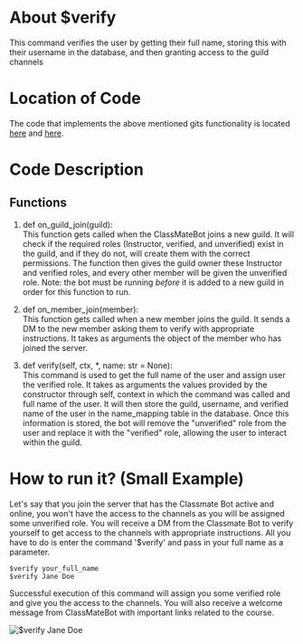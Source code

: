 # About $verify
This command verifies the user by getting their full name, storing this with their username in the database, and then granting access to the guild channels

# Location of Code
The code that implements the above mentioned gits functionality is located [here](https://github.com/SE21-Team2/ClassMateBot/blob/main/bot.py) and [here](https://github.com/SE21-Team2/ClassMateBot/blob/main/cogs/newComer.py).

# Code Description
## Functions
1. def on_guild_join(guild): <br>
This function gets called when the ClassMateBot joins a new guild. It will check if the required roles (Instructor, verified, and unverified) exist in the guild, and if they do not, will create them with the correct permissions. The function then gives the guild owner these Instructor and verified roles, and every other member will be given the unverified role. Note: the bot must be running *before* it is added to a new guild in order for this function to run.

2. def on_member_join(member): <br>
This function gets called when a new member joins the guild. It sends a DM to the new member asking them to verify with appropriate instructions. It takes as arguments the object of the member who has joined the server.

3. def verify(self, ctx, *, name: str = None): <br>
This command is used to get the full name of the user and assign user the verified role. It takes as arguments the values provided by the constructor through self, context in which the command was called and full name of the user. It will then store the guild, username, and verified name of the user in the name_mapping table in the database. Once this information is stored, the bot will remove the "unverified" role from the user and replace it with the "verified" role, allowing the user to interact within the guild.

# How to run it? (Small Example)
Let's say that you join the server that has the Classmate Bot active and online, you won't have the access to the channels as you will be assigned some unverified role. You will receive a DM from the Classmate Bot to verify yourself to get access to the channels with appropriate instructions. All you have to do is 
enter the command '$verify' and pass in your full name as a parameter.
```
$verify your_full_name
$verify Jane Doe
```
Successful execution of this command will assign you some verified role and give you the access to the channels. You will also receive a welcome message from ClassMateBot with important links related to the course.

![$verify Jane Doe](https://github.com/War-Keeper/ClassMateBot/blob/main/data/media/verify.gif)
